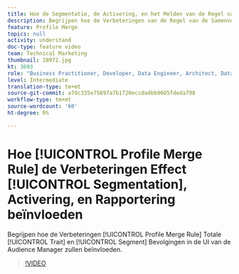 ```yaml
---
title: Hoe de Segmentatie, de Activering, en het Melden van de Regel van de Samenvoeging van het Profiel Verbeteringen
description: Begrijpen hoe de Verbeteringen van de Regel van de Samenvoeging van het Profiel de Totale Bedienings en Bevolkingen van het Segment in UI van de Audience Manager zullen beïnvloeden
feature: Profile Merge
topics: null
activity: understand
doc-type: feature video
team: Technical Marketing
thumbnail: 28972.jpg
kt: 3693
role: "Business Practitioner, Developer, Data Engineer, Architect, Data Architect, Administrator, Leader"
level: Intermediate
translation-type: tm+mt
source-git-commit: a7dc335e75697a7b1720eccdadbb9605fdeda798
workflow-type: tm+mt
source-wordcount: '60'
ht-degree: 0%

---
```



# Hoe [!UICONTROL Profile Merge Rule] de Verbeteringen Effect [!UICONTROL Segmentation], Activering, en Rapportering beïnvloeden

Begrijpen hoe de Verbeteringen [!UICONTROL Profile Merge Rule] Totale [!UICONTROL Trait] en [!UICONTROL Segment] Bevolgingen in de UI van de Audience Manager zullen beïnvloeden.

>[!VIDEO](https://video.tv.adobe.com/v/28972/?quality=12)
